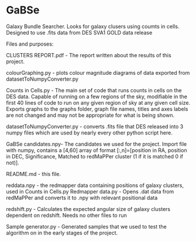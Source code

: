 # GaBSe
Galaxy Bundle Searcher. Looks for galaxy clusers using coumts in cells.
Designed to use .fits data from DES SVA1 GOLD data release

Files and purposes:

CLUSTERS REPORT.pdf - The report written about the results of this project.

colourGraphing.py - plots colour magnitude diagrams of data exported from datasetToNumpyConverter.py

Counts in Cells.py - The main set of code that runs counts in cells on the DES data. Capable of running on a few regions of the sky, modifiable in the first 40 lines of code to run on any given region of sky at any given cell size. Exports graphs to the graphs folder, graph file names, titles and axes labels are not changed and may not be appropriate for what is being shown.

datasetToNumpyConverter.py - converts .fits file that DES released into 3 numpy files which are used by nearly every other python script here.

GaBSe candidates.npy-  The candidates we used for the project. Import file with numpy, contains a [4,60] array of format [:,n]=[position in RA, position in DEC, Significance, Matched to redMaPPer cluster (1 if it is matched 0 if not)].

README.md - this file.

reddata.npy - the redmapper data containing positions of galaxy clusters, used in Counts in Cells.py
Redmapper data.py - Opens .dat data from redMaPPer and converts it to .npy with relevant positional data

redshift.py - Calculates the expected angular size of galaxy clusters dependent on redshift. Needs no other files to run

Sample generator.py - Generated samples that we used to test the algorithm on in the early stages of the project.
